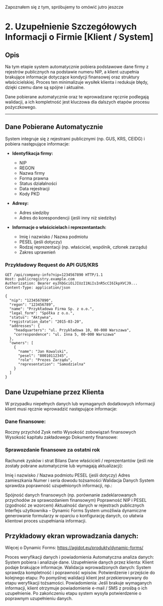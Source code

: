 Zapoznałem się z tym, spróbujemy to omówić jutro jeszcze 

# 2. Uzupełnienie Szczegółowych Informacji o Firmie [Klient / System]

## Opis
Na tym etapie system automatycznie pobiera podstawowe dane firmy z rejestrów publicznych na podstawie numeru NIP, a klient uzupełnia brakujące informacje dotyczące kondycji finansowej oraz struktury właścicielskiej. Proces ten minimalizuje wysiłek klienta i redukuje błędy, dzięki czemu dane są spójne i aktualne.

Dane pobierane automatycznie oraz te wprowadzane ręcznie podlegają walidacji, a ich kompletność jest kluczowa dla dalszych etapów procesu pożyczkowego.

---

## Dane Pobierane Automatycznie
System integruje się z rejestrami publicznymi (np. GUS, KRS, CEIDG) i pobiera następujące informacje:

- **Identyfikacja firmy:**
  - NIP
  - REGON
  - Nazwa firmy
  - Forma prawna
  - Status działalności
  - Data rejestracji
  - Kody PKD

- **Adresy:**
  - Adres siedziby
  - Adres do korespondencji (jeśli inny niż siedziby)

- **Informacje o właścicielach i reprezentantach:**
  - Imię i nazwisko / Nazwa podmiotu
  - PESEL (jeśli dotyczy)
  - Rodzaj reprezentacji (np. właściciel, wspólnik, członek zarządu)
  - Zakres uprawnień

### Przykładowy Request do API GUS/KRS
```http
GET /api/company-info?nip=1234567890 HTTP/1.1
Host: publicregistry.example.com
Authorization: Bearer eyJhbGciOiJIUzI1NiIsInR5cCI6IkpXVCJ9...
Content-Type: application/json
```

```
{
  "nip": "1234567890",
  "regon": "123456789",
  "name": "Przykładowa Firma Sp. z o.o.",
  "legal_form": "Spółka z o.o.",
  "status": "Aktywna",
  "registration_date": "2015-03-20",
  "addresses": {
    "headquarters": "ul. Przykładowa 10, 00-000 Warszawa",
    "correspondence": "ul. Inna 5, 00-000 Warszawa"
  },
  "owners": [
    {
      "name": "Jan Kowalski",
      "pesel": "80010112345",
      "role": "Prezes Zarządu",
      "representation": "Samodzielna"
    }
  ]
}

```

## Dane Uzupełniane przez Klienta
W przypadku niepełnych danych lub wymaganych dodatkowych informacji klient musi ręcznie wprowadzić następujące informacje:

### Dane finansowe:

Roczny przychód
Zysk netto
Wysokość zobowiązań finansowych
Wysokość kapitału zakładowego
Dokumenty finansowe:

### Sprawozdanie finansowe za ostatni rok
Rachunek zysków i strat
Bilans
Dane właścicieli / reprezentantów (jeśli nie zostały pobrane automatycznie lub wymagają aktualizacji):

Imię i nazwisko / Nazwa podmiotu
PESEL (jeśli dotyczy)
Adres zamieszkania
Numer i seria dowodu tożsamości
Walidacja Danych
System sprawdza poprawność uzupełnionych informacji, np.:

Spójność danych finansowych (np. porównanie zadeklarowanych przychodów ze sprawozdaniem finansowym)
Poprawność NIP i PESEL (zgodność ze wzorcem)
Aktualność danych w rejestrach publicznych
Interfejs użytkownika – Dynamic Forms
System umożliwia dynamiczne generowanie formularzy w oparciu o konfigurację danych, co ułatwia klientowi proces uzupełniania informacji.

## Przykładowy ekran wprowadzania danych:


Więcej o Dynamic Forms: https://agidot.eu/produkty/dynamic-forms/

Proces weryfikacji danych i powiadomienia
Automatyczna analiza danych: System pobiera i analizuje dane.
Uzupełnienie danych przez klienta: Klient podaje brakujące informacje.
Walidacja wprowadzonych danych: System sprawdza kompletność i poprawność wpisów.
Potwierdzenie i przejście do kolejnego etapu: Po pomyślnej walidacji klient jest przekierowywany do etapu weryfikacji tożsamości.
Powiadomienia:
Jeśli brakuje wymaganych informacji, klient otrzymuje powiadomienie e-mail / SMS z prośbą o ich uzupełnienie.
Po zakończeniu etapu system wysyła potwierdzenie o poprawnym uzupełnieniu danych.
